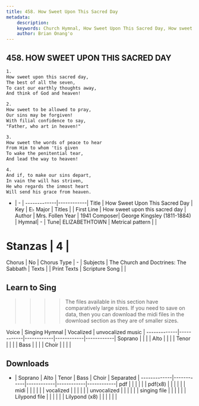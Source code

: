 ```yaml
---
title: 458. How Sweet Upon This Sacred Day
metadata:
    description: 
    keywords: Church Hymnal, How Sweet Upon This Sacred Day, How sweet upon this sacred day, 
    author: Brian Onang'o
---
```



## 458. HOW SWEET UPON THIS SACRED DAY

```txt
1.
How sweet upon this sacred day, 
The best of all the seven, 
To cast our earthly thoughts away, 
And think of God and heaven! 

2.
How sweet to be allowed to pray, 
Our sins may be forgiven! 
With filial confidence to say, 
"Father, who art in heaven!" 

3.
How sweet the words of peace to hear 
From Him to whom 'tis given 
To wake the penitential tear, 
And lead the way to heaven! 

4.
And if, to make our sins depart, 
In vain the will has striven, 
He who regards the inmost heart 
Will send his grace from heaven.
```

- |   -  |
-------------|------------|
Title | How Sweet Upon This Sacred Day |
Key | E♭ Major |
Titles |  |
First Line | How sweet upon this sacred day |
Author | Mrs. Follen
Year | 1941
Composer| George Kingsley (1811-1884) |
Hymnal|  - |
Tune| ELIZABETHTOWN |
Metrical pattern | |
# Stanzas | 4 |
Chorus | No |
Chorus Type | - |
Subjects | The Church and Doctrines: The Sabbath |
Texts |  |
Print Texts | 
Scripture Song |  |
  
## Learn to Sing

>>>> The files available in this section have comparatively large sizes. If you need to save on data, then you can download the midi files in the download section as they are of smaller sizes.

Voice |  Singing Hymnal | Vocalized | unvocalized music |
-------------|------------|------------|------------|------------|
Soprano | | | |
Alto | | | |
Tenor | | | |
Bass | | | |
Choir | | | |

## Downloads

- |  Soprano | Alto | Tenor | Bass | Choir | Separated |
-------------|------------|------------|------------|------------|
pdf | | | | | |
pdf(x8) | | | | | |
midi | | | | | |
vocalized | | | | | |
unvocalized | | | | | |
singing file | | | | | |
Lilypond file | | | | | |
Lilypond (x8) | | | | | |
  